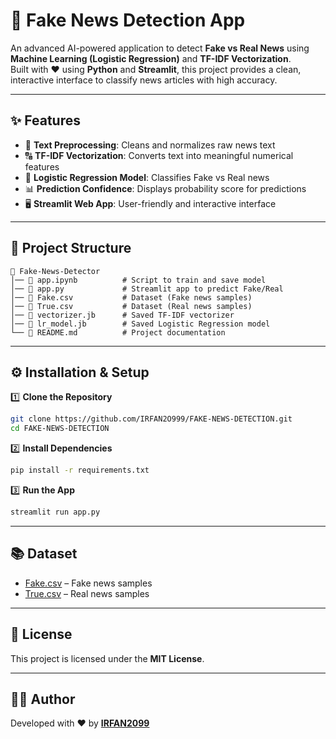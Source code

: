 # 📰 Fake News Detection App  


An advanced AI-powered application to detect **Fake vs Real News** using **Machine Learning (Logistic Regression)** and **TF-IDF Vectorization**.  
Built with ❤️ using **Python** and **Streamlit**, this project provides a clean, interactive interface to classify news articles with high accuracy.  

---

## ✨ Features  
- 🧹 **Text Preprocessing**: Cleans and normalizes raw news text  
- 🔠 **TF-IDF Vectorization**: Converts text into meaningful numerical features  
- 🤖 **Logistic Regression Model**: Classifies Fake vs Real news  
- 📊 **Prediction Confidence**: Displays probability score for predictions  
- 🖥️ **Streamlit Web App**: User-friendly and interactive interface  

---

## 📂 Project Structure  
```
📁 Fake-News-Detector  
│── 📄 app.ipynb          # Script to train and save model  
│── 📄 app.py             # Streamlit app to predict Fake/Real  
│── 📄 Fake.csv           # Dataset (Fake news samples)  
│── 📄 True.csv           # Dataset (Real news samples)  
│── 📄 vectorizer.jb      # Saved TF-IDF vectorizer  
│── 📄 lr_model.jb        # Saved Logistic Regression model  
└── 📄 README.md          # Project documentation  
```

---

## ⚙️ Installation & Setup  

1️⃣ **Clone the Repository**  
```bash
git clone https://github.com/IRFAN2O999/FAKE-NEWS-DETECTION.git
cd FAKE-NEWS-DETECTION
```

2️⃣ **Install Dependencies**  
```bash
pip install -r requirements.txt
```

3️⃣ **Run the App**  
```bash
streamlit run app.py
```

---

## 📚 Dataset  
- [Fake.csv](https://www.kaggle.com/clmentbisaillon/fake-and-real-news-dataset) – Fake news samples  
- [True.csv](https://www.kaggle.com/clmentbisaillon/fake-and-real-news-dataset) – Real news samples  

---

## 📝 License  
This project is licensed under the **MIT License**.  

---

## 👨‍💻 Author  
Developed with ❤️ by **[IRFAN2099](https://github.com/IRFAN2O999)**  

